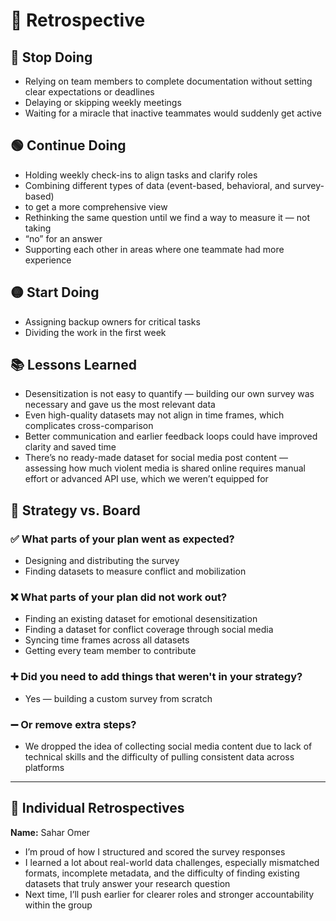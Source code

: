 # 📌 Retrospective

## 🔴 Stop Doing

- Relying on team members to complete documentation without setting clear
expectations or deadlines  
- Delaying or skipping weekly meetings  
- Waiting for a miracle that inactive teammates would suddenly get active  

## 🟢 Continue Doing

- Holding weekly check-ins to align tasks and clarify roles  
- Combining different types of data (event-based, behavioral, and survey-based)
- to get a more comprehensive view  
- Rethinking the same question until we find a way to measure it — not taking
- “no” for an answer  
- Supporting each other in areas where one teammate had more experience  

## 🟡 Start Doing

- Assigning backup owners for critical tasks  
- Dividing the work in the first week

## 📚 Lessons Learned

- Desensitization is not easy to quantify — building our own survey was necessary
and gave us the most relevant data  
- Even high-quality datasets may not align in time frames, which complicates
cross-comparison  
- Better communication and earlier feedback loops could have improved clarity
and saved time  
- There’s no ready-made dataset for social media post content — assessing how
much violent media is shared online requires manual effort or advanced API use,
which we weren’t equipped for  

## 🎯 Strategy vs. Board

### ✅ What parts of your plan went as expected?

- Designing and distributing the survey  
- Finding datasets to measure conflict and mobilization  

### ❌ What parts of your plan did not work out?

- Finding an existing dataset for emotional desensitization  
- Finding a dataset for conflict coverage through social media  
- Syncing time frames across all datasets  
- Getting every team member to contribute  

### ➕ Did you need to add things that weren't in your strategy?

- Yes — building a custom survey from scratch  

### ➖ Or remove extra steps?

- We dropped the idea of collecting social media content due to lack of technical
skills and the difficulty of pulling consistent data across platforms  

---

## 👤 Individual Retrospectives

**Name:** Sahar Omer  

- I’m proud of how I structured and scored the survey responses  
- I learned a lot about real-world data challenges, especially mismatched formats,
incomplete metadata, and the difficulty of finding existing datasets that truly
answer your research question  
- Next time, I’ll push earlier for clearer roles and stronger accountability
within the group

